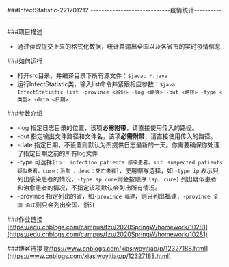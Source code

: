 ###InfectStatistic-221701212
-----------------------------疫情统计-----------------------------

###项目描述
* 通过读取提交上来的格式化数据，统计并输出全国以及各省市的实时疫情信息

###如何运行
* 打开src目录，并编译目录下所有源文件：`$javac *.java`
* 运行InfectStatistic类，输入list命令并紧跟相应参数：`$java InfectStatistic list -province <省份> -log <路径> -out <路径> -type <类型> -data <日期>`

###参数介绍
* -log 	指定日志目录的位置，该项**必需附带**，请直接使用传入的路径。
* -out 	指定输出文件路径和文件名，该项**必需附带**，请直接使用传入的路径。
* -date 	指定日期，不设置则默认为所提供日志最新的一天。你需要确保你处理了指定日期之前的所有log文件
* -type	可选择`[ip： infection patients 感染患者，sp： suspected patients 疑似患者，cure：治愈 ，dead：死亡患者]`，使用缩写选择，如 `-type ip` 表示只列出感染患者的情况，`-type sp cure`则会按顺序 `[sp, cure]` 列出疑似患者和治愈患者的情况，不指定该项默认会列出所有情况。
* -province	指定列出的省，如`-province 福建`，则只列出福建，`-province 全国 浙江`则只会列出全国、浙江

###作业链接
	[https://edu.cnblogs.com/campus/fzu/2020SpringW/homework/10281](https://edu.cnblogs.com/campus/fzu/2020SpringW/homework/10281)

###博客链接
	[https://www.cnblogs.com/xiasiwoyitiao/p/12327188.html](https://www.cnblogs.com/xiasiwoyitiao/p/12327188.html)

